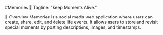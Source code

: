 #Memories 
📌 Tagline: "Keep Moments Alive."

🔹 Overview
Memories is a social media web application where users can create, share, edit, and delete life events. It allows users to store and revisit special moments by posting descriptions, images, and timestamps.
